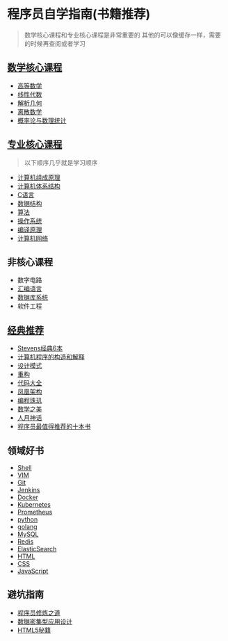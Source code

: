 # 程序员自学指南(书籍推荐)
> 数学核心课程和专业核心课程是非常重要的
> 其他的可以像缓存一样，需要的时候再查阅或者学习


## [数学核心课程](./数学核心课程/README.md)
- [高等数学](./数学核心课程/高等数学/README.md)
- [线性代数](./数学核心课程/线性代数/README.md)
- [解析几何](./数学核心课程/解析几何/README.md)
- [离散数学](./数学核心课程/离散数学/README.md)
- [概率论与数理统计](./数学核心课程/概率论与数理统计/README.md)

## [专业核心课程](./专业核心课程/README.md)
> 以下顺序几乎就是学习顺序
- [计算机组成原理](./专业核心课程/计算机组成原理/README.md)
- [计算机体系结构](./专业核心课程/计算机体系结构/README.md)
- [C语言](./专业核心课程/C程序设计语言/README.md)
- [数据结构](./专业核心课程/数据结构/README.md)
- [算法](./专业核心课程/算法/README.md)
- [操作系统](./专业核心课程/操作系统/README.md)
- [编译原理](./专业核心课程/编译原理/README.md)
- [计算机网络](./专业核心课程/计算机网络/README.md)

## 非核心课程
- 数字电路
- [汇编语言](./非核心课程/汇编语言/README.md)
- [数据库系统](./非核心课程/数据库系统/README.md)
- 软件工程

## [经典推荐](https://www.douban.com/doulist/156598271/)
- [Stevens经典6本](./经典推荐/Stevens经典6本/README.md)
- [计算机程序的构造和解释](./经典推荐/SICP/README.md)
- [设计模式](./经典推荐/设计模式/README.md)
- [重构](./经典推荐/重构/README.md)
- [代码大全](./经典推荐/代码大全/README.md)
- [凤凰架构](./经典推荐/凤凰架构/README.md)
- [编程珠玑](./经典推荐/编程珠玑/README.md)
- [数学之美](./经典推荐/数学之美/README.md)
- [人月神话](./经典推荐/人月神话/README.md)
- [程序员最值得推荐的十本书](https://www.douban.com/doulist/156598271/)

## 领域好书
- [Shell](./领域好书/Shell/README.md)
- [VIM](./领域好书/VIM/README.md)
- [Git](./领域好书/Git/README.md)
- [Jenkins](./领域好书/Jenkins/README.md)
- [Docker](./领域好书/Docker/README.md)
- [Kubernetes](./领域好书/Kubernetes/README.md)
- [Prometheus](./领域好书/Prometheus/README.md)
- [python](./领域好书/python/README.md)
- [golang](./领域好书/golang/README.md)
- [MySQL](./领域好书/MySQL/README.md)
- [Redis](./领域好书/Redis/README.md)
- [ElasticSearch](./领域好书/ElasticSearch/README.md)
- [HTML](./领域好书/HTML/README.md)
- [CSS](./领域好书/CSS/README.md)
- [JavaScript](./领域好书/JavaScript/README.md)

## 避坑指南
- [程序员修炼之道](./避坑指南/程序员修炼之道/README.md)
- [数据密集型应用设计](./避坑指南/数据密集型应用设计/README.md)
- [HTML5秘籍](./避坑指南/HTML5秘籍/README.md)
